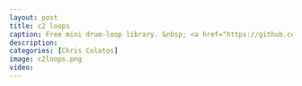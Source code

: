 ```yaml
---
layout: post
title: c2 loops
caption: Free mini drum-loop library. &nbsp; <a href="https://github.com/ccolatos/ccolatos.github.io/blob/master/c2%20Loops.zip"> CLICK <font color="red">HERE</font> TO DOWNLOAD 20 LOOPS</a> 
description: 
categories: [Chris Colatos]
image: c2loops.png
video: 
---
```

